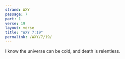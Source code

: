 ```yaml
---
strand: WXY
passage: 7
part: 1
verse: 19
layout: verse
title: "WXY 7:19"
permalink: /WXY/7/19/
---
```

I know the universe can be cold, and death is relentless.
